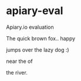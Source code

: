 # apiary-eval
Apiary.io evaluation


The quick brown fox.. happy

jumps over the lazy dog :)

near the of


the river.
